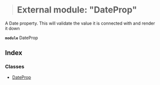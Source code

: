 > # External module: "DateProp"

A Date property. This will validate the value it is connected with and render it down

**`module`** DateProp

## Index

### Classes

* [DateProp](../classes/_dateprop_.dateprop.md)